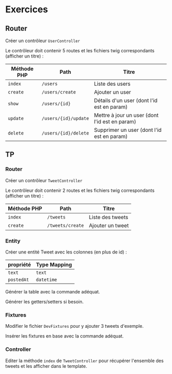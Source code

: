 # Exercices

## Router

Créer un contrôleur `UserController`

Le contrôleur doit contenir 5 routes et les fichiers twig correspondants (afficher un titre) :

| Méthode PHP | Path                 | Titre                                          |
| ----------- | -------------------- | ---------------------------------------------- |
| `index`     | `/users`             | Liste des users                                |
| `create`    | `/users/create`      | Ajouter un user                                |
| `show`      | `/users/{id}`        | Détails d'un user (dont l'id est en param)     |
| `update`    | `/users/{id}/update` | Mettre à jour un user (dont l'id est en param) |
| `delete`    | `/users/{id}/delete` | Supprimer un user (dont l'id est en param)     |

## TP

### Router

Créer un contrôleur `TweetController`

Le contrôleur doit contenir 2 routes et les fichiers twig correspondants (afficher un titre) :

| Méthode PHP | Path                 | Titre                                          |
| ----------- | -------------------- | ---------------------------------------------- |
| `index`     | `/tweets`             | Liste des tweets                               |
| `create`    | `/tweets/create`      | Ajouter un tweet                               |

### Entity

Créer une entité Tweet avec les colonnes (en plus de id) :

| propriété   | Type Mapping    | 
| ----------- | ----------------|
| `text`      | `text`          |
| `postedAt`  | `datetime`      |

Générer la table avec la commande adéquat.

Générer les getters/setters si besoin.

### Fixtures

Modifier le fichier `DevFixtures` pour y ajouter 3 tweets d'exemple.

Insérer les fixtures en base avec la commande adéquat.

### Controller

Editer la méthode `index` de `TweetController` pour récupérer l'ensemble des tweets et les
afficher dans le template.